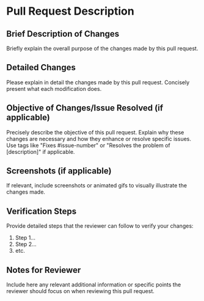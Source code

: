 # Pull Request Description

## Brief Description of Changes

Briefly explain the overall purpose of the changes made by this pull request.

## Detailed Changes

Please explain in detail the changes made by this pull request. Concisely present what each modification does.

## Objective of Changes/Issue Resolved (if applicable)

Precisely describe the objective of this pull request. Explain why these changes are necessary and how they enhance or resolve specific issues. Use tags like "Fixes #issue-number" or "Resolves the problem of [description]" if applicable.

## Screenshots (if applicable)

If relevant, include screenshots or animated gifs to visually illustrate the changes made.

## Verification Steps

Provide detailed steps that the reviewer can follow to verify your changes:

1. Step 1...
2. Step 2...
3. etc.

## Notes for Reviewer

Include here any relevant additional information or specific points the reviewer should focus on when reviewing this pull request.
